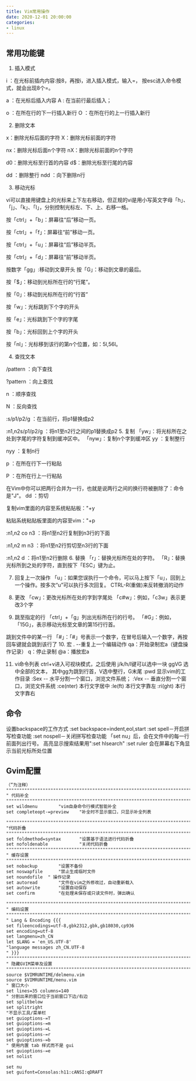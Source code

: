 ```yaml
---
title: Vim常用操作
date: 2020-12-01 20:00:00
categories:
- linux 
---
```

## 常用功能键

1. 插入模式

i ：在光标前插内内容:按8，再按i，进入插入模式，输入=， 按esc进入命令模式，就会出现8个=。

a ：在光标后插入内容
A : 在当前行最后插入；

o ：在所在行的下一行插入新行
O ：在所在行的上一行插入新行

2. 删除文本

x：删除光标后面的字符
X：删除光标前面的字符

nx：删除光标后面n个字符
nX：删除光标前面的n个字符

d0：删除光标至行首的内容
d$：删除光标至行尾的内容

dd ：删除整行
ndd ：向下删除n行

3. 移动光标

vi可以直接用键盘上的光标来上下左右移动，但正规的vi是用小写英文字母「h」、「j」、「k」、「l」，分别控制光标左、下、上、右移一格。

按「ctrl」+「b」：屏幕往“后”移动一页。

按「ctrl」+「f」：屏幕往“前”移动一页。

按「ctrl」+「u」：屏幕往“后”移动半页。

按「ctrl」+「d」：屏幕往“前”移动半页。

按数字「gg」:移动到文章开头
按「G」：移动到文章的最后。

按「$」：移动到光标所在行的“行尾”。

按「0」：移动到光标所在行的“行首”

按「w」：光标跳到下个字的开头

按「e」：光标跳到下个字的字尾

按「b」：光标回到上个字的开头

按「nl」：光标移到该行的第n个位置，如：5l,56l。

4. 查找文本

/pattern ：向下查找

?pattern ：向上查找

n ：顺序查找

N ：反向查找

:s/p1/p2/g ：在当前行，将p1替换成p2

:n1,n2s/p1/p2/g ：将n1至n2行之间的p1替换成p2
5. 复制
「yw」：将光标所在之处到字尾的字符复制到缓冲区中。
「nyw」：复制n个字到缓冲区
yy ：复制整行

nyy ：复制n行

p ：在所在行下一行粘贴

P ：在所在行上一行粘贴

在Vim中你可以把两行合并为一行，也就是说两行之间的换行符被删除了：命令是"J"。
dd ：剪切

复制vim里面的内容至系统粘贴板："+y

粘贴系统粘贴板里面的内容至vim："+p

:n1,n2 co n3  ：将n1至n2行复制到n3行的下面

:n1,n2 m n3 ：将n1至n2行剪切至n3行的下面

:n1,n2 d ：将n1至n2行删除
6. 替换
「r」：替换光标所在处的字符。
「R」：替换光标所到之处的字符，直到按下「ESC」键为止。

7. 回复上一次操作
「u」：如果您误执行一个命令，可以马上按下「u」，回到上一个操作。按多次“u”可以执行多次回复。
 CTRL-R(重做)来反转撤消的动作

8. 更改
「cw」：更改光标所在处的字到字尾处
「c#w」：例如，「c3w」表示更改3个字

9. 跳至指定的行
「ctrl」+「g」列出光标所在行的行号。
「#G」：例如，「15G」，表示移动光标至文章的第15行行首。

 跳到文件中的某一行
「#」：「#」号表示一个数字，在冒号后输入一个数字，再按回车键就会跳到该行了
10. 宏
. --重复上一个编辑动作
qa：开始录制宏a（键盘操作记录）
q：停止录制
@a：播放宏a

11. vi命令列表
ctrl+v进入可视块模式，之后使用 j/k/h/l键可以选中一块
ggVG 选中全部的文本， 其中gg为跳到行首，V选中整行，G末尾
:pwd 显示vim的工作目录
:Sex -- 水平分割一个窗口，浏览文件系统；
:Vex -- 垂直分割一个窗口，浏览文件系统
:ce(nter) 本行文字居中
:le(ft) 本行文字靠左
:ri(ght) 本行文字靠右

## 命令

设置backspace的工作方式
:set backspace=indent,eol,start
:set spell－开启拼写检查功能
:set nospell－关闭拼写检查功能
「set nu」后，会在文件中的每一行前面列出行号。
高亮显示搜索结果用":set hlsearch"
:set ruler  会在屏幕右下角显示当前光标所处位置

## Gvim配置

```txt
（“为注释）
"""""""""""""""""""""""""""""""""""""""""""""""""""""""""""""""""""""""
" 代码补全
"""""""""""""""""""""""""""""""""""""""""""""""""""""""""""""""""""""""
set wildmenu        "vim自身命令行模式智能补全
set completeopt-=preview    "补全时不显示窗口，只显示补全列表

"""""""""""""""""""""""""""""""""""""""""""""""""""""""""""""""""""""""
"代码折叠
"""""""""""""""""""""""""""""""""""""""""""""""""""""""""""""""""""""""
set foldmethod=syntax       "设置基于语法进行代码折叠
set nofoldenable            "关闭代码折叠
"""""""""""""""""""""""""""""""""""""""""""""""""""""""""""""""""""""""
" 缓存设置
"""""""""""""""""""""""""""""""""""""""""""""""""""""""""""""""""""""""
set nobackup        "设置不备份
set noswapfile      "禁止生成临时文件
set noundofile  " 操作记录
set autoread        "文件在vim之外修改过，自动重新载入
set autowrite       "设置自动保存
set confirm         "在处理未保存或只读文件时，弹出确认

"""""""""""""""""""""""""""""""""""""""""""""""""""""""""""""""""""""""
" 编码设置
"""""""""""""""""""""""""""""""""""""""""""""""""""""""""""""""""""""""
" Lang & Encoding {{{
set fileencodings=utf-8,gbk2312,gbk,gb18030,cp936
set encoding=utf-8
set langmenu=zh_CN
let $LANG = 'en_US.UTF-8'
"language messages zh_CN.UTF-8
" }}}
"""""""""""""""""""""""""""""""""""""""""""""""""""""""""""""""""""""""
" 隐藏GVIM菜单及设置
"""""""""""""""""""""""""""""""""""""""""""""""""""""""""""""""""""""""
source $VIMRUNTIME/delmenu.vim
source $VIMRUNTIME/menu.vim
" 窗口大小
set lines=35 columns=140
" 分割出来的窗口位于当前窗口下边/右边
set splitbelow
set splitright
"不显示工具/菜单栏
set guioptions-=T
set guioptions-=m
set guioptions-=L
set guioptions-=r
set guioptions-=b
" 使用内置 tab 样式而不是 gui
set guioptions-=e
set nolist

set nu
set guifont=Consolas:h11:cANSI:qDRAFT
```
